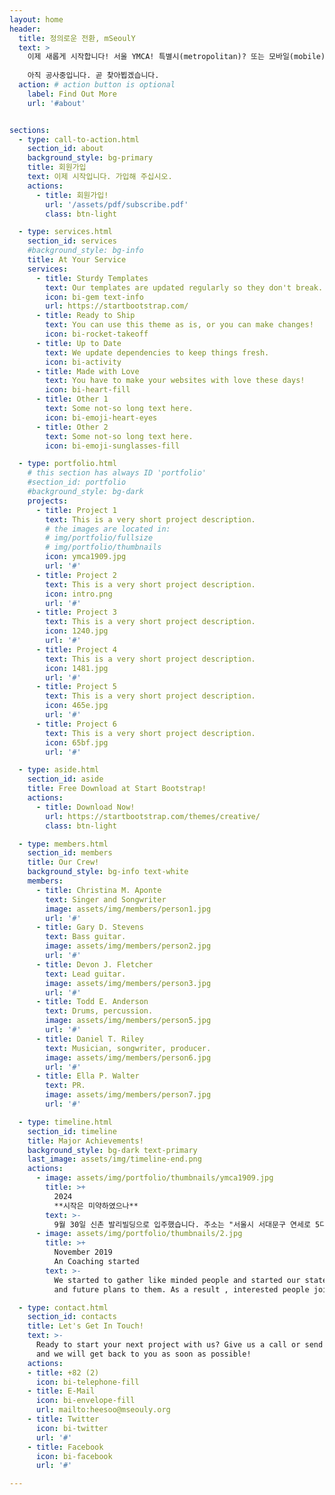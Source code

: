 ```yaml
---
layout: home
header:
  title: 정의로운 전환, mSeoulY
  text: >
    이제 새롭게 시작합니다! 서울 YMCA! 특별시(metropolitan)? 또는 모바일(mobile)? 
    
    아직 공사중입니다. 곧 찾아뵙겠습니다. 
  action: # action button is optional
    label: Find Out More
    url: '#about'


sections:
  - type: call-to-action.html
    section_id: about
    background_style: bg-primary
    title: 회원가입
    text: 이제 시작입니다. 가입해 주십시오.
    actions:
      - title: 회원가입!
        url: '/assets/pdf/subscribe.pdf'
        class: btn-light

  - type: services.html
    section_id: services
    #background_style: bg-info
    title: At Your Service
    services:
      - title: Sturdy Templates
        text: Our templates are updated regularly so they don't break.
        icon: bi-gem text-info
        url: https://startbootstrap.com/
      - title: Ready to Ship
        text: You can use this theme as is, or you can make changes!
        icon: bi-rocket-takeoff
      - title: Up to Date
        text: We update dependencies to keep things fresh.
        icon: bi-activity
      - title: Made with Love
        text: You have to make your websites with love these days!
        icon: bi-heart-fill
      - title: Other 1
        text: Some not-so long text here.
        icon: bi-emoji-heart-eyes
      - title: Other 2
        text: Some not-so long text here.
        icon: bi-emoji-sunglasses-fill

  - type: portfolio.html
    # this section has always ID 'portfolio'
    #section_id: portfolio
    #background_style: bg-dark
    projects:
      - title: Project 1
        text: This is a very short project description.
        # the images are located in:
        # img/portfolio/fullsize
        # img/portfolio/thumbnails
        icon: ymca1909.jpg
        url: '#'
      - title: Project 2
        text: This is a very short project description.
        icon: intro.png
        url: '#'
      - title: Project 3
        text: This is a very short project description.
        icon: 1240.jpg
        url: '#'
      - title: Project 4
        text: This is a very short project description.
        icon: 1481.jpg
        url: '#'
      - title: Project 5
        text: This is a very short project description.
        icon: 465e.jpg
        url: '#'
      - title: Project 6
        text: This is a very short project description.
        icon: 65bf.jpg
        url: '#'

  - type: aside.html
    section_id: aside
    title: Free Download at Start Bootstrap!
    actions:
      - title: Download Now!
        url: https://startbootstrap.com/themes/creative/
        class: btn-light

  - type: members.html
    section_id: members
    title: Our Crew!
    background_style: bg-info text-white
    members:
      - title: Christina M. Aponte
        text: Singer and Songwriter
        image: assets/img/members/person1.jpg
        url: '#'
      - title: Gary D. Stevens
        text: Bass guitar.
        image: assets/img/members/person2.jpg
        url: '#'
      - title: Devon J. Fletcher
        text: Lead guitar.
        image: assets/img/members/person3.jpg
        url: '#'
      - title: Todd E. Anderson
        text: Drums, percussion.
        image: assets/img/members/person5.jpg
        url: '#'
      - title: Daniel T. Riley
        text: Musician, songwriter, producer.
        image: assets/img/members/person6.jpg
        url: '#'
      - title: Ella P. Walter
        text: PR.
        image: assets/img/members/person7.jpg
        url: '#'

  - type: timeline.html
    section_id: timeline
    title: Major Achievements!
    background_style: bg-dark text-primary
    last_image: assets/img/timeline-end.png
    actions:
      - image: assets/img/portfolio/thumbnails/ymca1909.jpg
        title: >+
          2024
          **시작은 미약하였으나**
        text: >-
          9월 30일 신촌 발리빌딩으로 입주했습니다. 주소는 "서울시 서대문구 연세로 5다길 22-3 발리빌딩 5층"
      - image: assets/img/portfolio/thumbnails/2.jpg
        title: >+
          November 2019
          An Coaching started
        text: >-
          We started to gather like minded people and started our stategies
          and future plans to them. As a result , interested people joined us!

  - type: contact.html
    section_id: contacts
    title: Let's Get In Touch!
    text: >-
      Ready to start your next project with us? Give us a call or send us an email
      and we will get back to you as soon as possible!
    actions:
    - title: +82 (2)
      icon: bi-telephone-fill
    - title: E-Mail
      icon: bi-envelope-fill
      url: mailto:heesoo@mseouly.org
    - title: Twitter
      icon: bi-twitter
      url: '#'
    - title: Facebook
      icon: bi-facebook
      url: '#'

---
```

